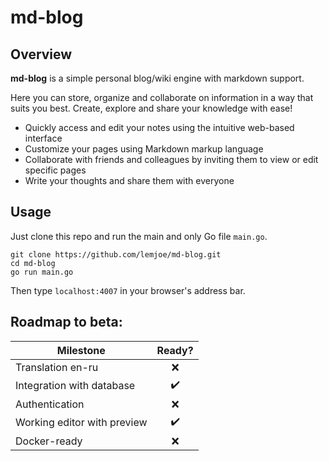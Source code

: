 # md-blog

## Overview

**md-blog** is a simple personal blog/wiki engine with markdown support.

Here you can store, organize and collaborate on information in a way that suits you best. Create, explore and share your knowledge with ease!

* Quickly access and edit your notes using the intuitive web-based interface
* Customize your pages using Markdown markup language
* Collaborate with friends and colleagues by inviting them to view or edit specific pages
* Write your thoughts and share them with everyone

## Usage

Just clone this repo and run the main and only Go file `main.go`.

~~~
git clone https://github.com/lemjoe/md-blog.git
cd md-blog
go run main.go
~~~

Then type `localhost:4007` in your browser's address bar.

## Roadmap to beta:

|Milestone|Ready?|
|---|:--:|
| Translation en-ru | :x:|
| Integration with database | :heavy_check_mark:|
| Authentication | :x:|
| Working editor with preview | :heavy_check_mark:|
| Docker-ready | :x:|